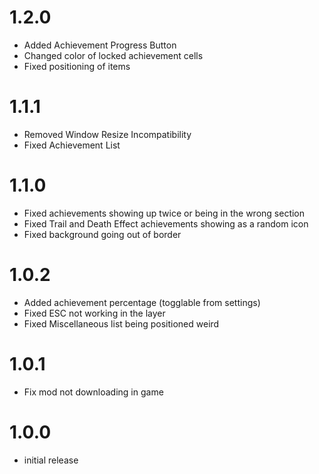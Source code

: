 # 1.2.0
- Added Achievement Progress Button
- Changed color of locked achievement cells
- Fixed positioning of items

# 1.1.1
- Removed Window Resize Incompatibility
- Fixed Achievement List

# 1.1.0
- Fixed achievements showing up twice or being in the wrong section
- Fixed Trail and Death Effect achievements showing as a random icon
- Fixed background going out of border

# 1.0.2
- Added achievement percentage (togglable from settings)
- Fixed ESC not working in the layer
- Fixed Miscellaneous list being positioned weird

# 1.0.1
- Fix mod not downloading in game

# 1.0.0
- initial release